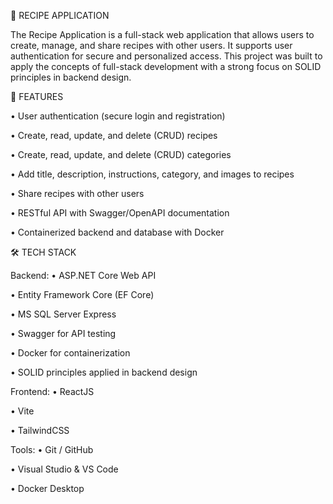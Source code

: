 🍲 RECIPE APPLICATION 

The Recipe Application is a full-stack web application that allows users to create, manage, and share recipes with other users. It supports user authentication for secure and personalized access. This project was built to apply the concepts of full-stack development with a strong focus on SOLID principles in backend design.


🚀 FEATURES

• User authentication (secure login and registration)

• Create, read, update, and delete (CRUD) recipes

• Create, read, update, and delete (CRUD) categories

• Add title, description, instructions, category, and images to recipes

• Share recipes with other users

• RESTful API with Swagger/OpenAPI documentation

• Containerized backend and database with Docker


🛠️ TECH STACK

Backend:
• ASP.NET Core Web API

• Entity Framework Core (EF Core)

• MS SQL Server Express

• Swagger for API testing

• Docker for containerization

• SOLID principles applied in backend design

Frontend:
• ReactJS

• Vite

• TailwindCSS

Tools:
• Git / GitHub

• Visual Studio & VS Code

• Docker Desktop
